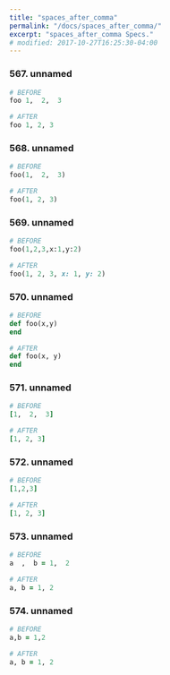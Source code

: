 ```yaml
---
title: "spaces_after_comma"
permalink: "/docs/spaces_after_comma/"
excerpt: "spaces_after_comma Specs."
# modified: 2017-10-27T16:25:30-04:00
---
```

### 567. unnamed
```ruby
# BEFORE
foo 1,  2,  3
```
```ruby
# AFTER
foo 1, 2, 3
```
### 568. unnamed
```ruby
# BEFORE
foo(1,  2,  3)
```
```ruby
# AFTER
foo(1, 2, 3)
```
### 569. unnamed
```ruby
# BEFORE
foo(1,2,3,x:1,y:2)
```
```ruby
# AFTER
foo(1, 2, 3, x: 1, y: 2)
```
### 570. unnamed
```ruby
# BEFORE
def foo(x,y)
end
```
```ruby
# AFTER
def foo(x, y)
end
```
### 571. unnamed
```ruby
# BEFORE
[1,  2,  3]
```
```ruby
# AFTER
[1, 2, 3]
```
### 572. unnamed
```ruby
# BEFORE
[1,2,3]
```
```ruby
# AFTER
[1, 2, 3]
```
### 573. unnamed
```ruby
# BEFORE
a  ,  b = 1,  2
```
```ruby
# AFTER
a, b = 1, 2
```
### 574. unnamed
```ruby
# BEFORE
a,b = 1,2
```
```ruby
# AFTER
a, b = 1, 2
```

